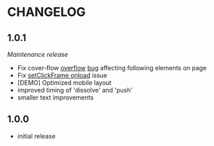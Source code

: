 CHANGELOG
=====================


1.0.1
------

_Maintenance release_

* Fix cover-flow [overflow](https://github.com/anselmh/css-slider/commit/7f423709fc2e0964408c10e954b6779aad1d1d4f) [bug](https://github.com/anselmh/css-slider/commit/59d38c9f30c1b42c1b3c1764409172aca7c0cfb6) affecting
following elements on page
* Fix [setClickFrame onload](https://github.com/anselmh/css-slider/commit/b11f5635e1de74d3a51365758370fad973ac36e4) issue
* [DEMO] Optimized mobile layout
* improved timing of 'dissolve' and 'push'
* smaller text improvements

1.0.0
------

* initial release
